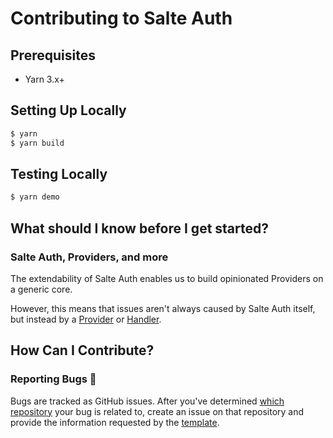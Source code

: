 # Contributing to Salte Auth

## Prerequisites

- Yarn 3.x+

## Setting Up Locally

```sh
$ yarn
$ yarn build
```

## Testing Locally

```sh
$ yarn demo
```

## What should I know before I get started?

### Salte Auth, Providers, and more

The extendability of Salte Auth enables us to build opinionated Providers on a generic core.

However, this means that issues aren't always caused by Salte Auth itself, but instead by a [Provider](https://salte-auth.gitbook.io/salte-auth/extending/providers) or [Handler](https://salte-auth.gitbook.io/salte-auth/extending/handler).

## How Can I Contribute?

### Reporting Bugs 🐛

Bugs are tracked as GitHub issues. After you've determined [which repository](#salte-auth-providers-and-more) your bug is related to, create an issue on that repository and provide the information requested by the [template](https://github.com/salte-auth/salte-auth/blob/main/ISSUE_TEMPLATE.md).

<!-- TODO: ## Your First Code Contribution -->

